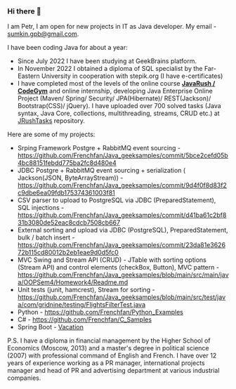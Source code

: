 ### Hi there 👋

I am Petr, I am open for new projects in IT as Java developer. My email - sumkin.gpb@gmail.com. 

I have been coding Java for about a year:

- Since July 2022 I have been studying at GeekBrains platform. 
- In November 2022 I obtained a diploma of SQL specialist by the Far-Eastern University in cooperation with stepik.org (I have e-certificates)
- I have completed most of the levels of the online course **[JavaRush / CodeGym](https://codegym.cc/)** and online internship, developing Java Enterprise Online Project (Maven/ Spring/ Security/ JPA(Hibernate)/ REST(Jackson)/ Bootstrap(CSS)/ jQuery). I have uploaded over 700 solved tasks (Java syntax, Java Core, collections, multithreading, streams, CRUD etc.) at [JRushTasks](https://github.com/Frenchfan/JRushTasks) repository.

Here are some of my projects:
- Srping Framework Postgre + RabbitMQ event sourcing - https://github.com/Frenchfan/Java_geeksamples/commit/5bce2cefd05b4bc88151febdd775ba2fc8d480e4
- JDBC Postgre + RabbitMQ event sourcing + serialization ( Jackson(JSON, ByteArrayStream)) - https://github.com/Frenchfan/Java_geeksamples/commit/9d4f0f8d83f2c9dbe6ea09fdb175374361003f81
- CSV parser to upload to PostgreSQL via JDBC (PreparedStatement), SQL injections - https://github.com/Frenchfan/Java_geeksamples/commit/d41ba61c2bf831b3080de52eac8cdcb7508cb667
- External sorting and upload via JDBC (PostgreSQL), PreparedStatement, bulk / batch insert - https://github.com/Frenchfan/Java_geeksamples/commit/23da81e362672b115cd80012b2eb1eae9d0d5fc0
- MVC Swing and Stream API (CRUD) - JTable with sorting options (Stream API) and control elements (checkBox, Button), MVC pattern - https://github.com/Frenchfan/Java_geeksamples/blob/main/src/main/java/OOPSem4/Homework4/Readme.md
- Unit tests (junit, hamcrest), Stream for sorting - https://github.com/Frenchfan/Java_geeksamples/blob/main/src/test/java/com/gridnine/testing/FlightsFilterTest.java
- Python - https://github.com/Frenchfan/Python_Examples
- C# - https://github.com/Frenchfan/C_Samples
- Spring Boot - [Vacation](https://github.com/Frenchfan/NeoStudyVacation/tree/master)

P.S. I have a diploma in financial management by the Higher School of Economics (Moscow, 2013) and a master's degree in political science (2007) with professional command of English and French. I have over 12 years of experience working as a PR manager, international projects manager and head of PR and advertising department at various industrial companies.  

<!--
**Frenchfan/Frenchfan** is a ✨ _special_ ✨ repository because its `README.md` (this file) appears on your GitHub profile.

Here are some ideas to get you started:

- 🔭 I’m currently working on ...
- 🌱 I’m currently learning ...
- 👯 I’m looking to collaborate on ...
- 🤔 I’m looking for help with ...
- 💬 Ask me about ...
- 📫 How to reach me: ...
- 😄 Pronouns: ...
- ⚡ Fun fact: ...
-->
